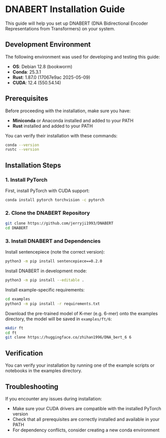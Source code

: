 
# DNABERT Installation Guide

This guide will help you set up DNABERT (DNA Bidirectional Encoder Representations from Transformers) on your system.

## Development Environment

The following environment was used for developing and testing this guide:

- **OS**: Debian 12.8 (bookworm)
- **Conda**: 25.3.1
- **Rust**: 1.87.0 (17067e9ac 2025-05-09)
- **CUDA**: 12.4 (550.54.14)

## Prerequisites

Before proceeding with the installation, make sure you have:

- **Miniconda** or Anaconda installed and added to your PATH
- **Rust** installed and added to your PATH

You can verify their installation with these commands:
```bash
conda --version
rustc --version
```

## Installation Steps

### 1. Install PyTorch

First, install PyTorch with CUDA support:

```bash
conda install pytorch torchvision -c pytorch
```

### 2. Clone the DNABERT Repository

```bash
git clone https://github.com/jerryji1993/DNABERT
cd DNABERT
```

### 3. Install DNABERT and Dependencies

Install sentencepiece (note the correct version):

```bash
python3 -m pip install sentencepiece==0.2.0
```

Install DNABERT in development mode:

```bash
python3 -m pip install --editable .
```

Install example-specific requirements:

```bash
cd examples
python3 -m pip install -r requirements.txt
```

Download the pre-trained model of K-mer (e.g. 6-mer) onto the examples directory, the model will be saved in `examples/ft/6`:
```bash
mkdir ft
cd ft
git clone https://huggingface.co/zhihan1996/DNA_bert_6 6
```

## Verification

You can verify your installation by running one of the example scripts or notebooks in the examples directory.

## Troubleshooting

If you encounter any issues during installation:
- Make sure your CUDA drivers are compatible with the installed PyTorch version
- Check that all prerequisites are correctly installed and available in your PATH
- For dependency conflicts, consider creating a new conda environment

